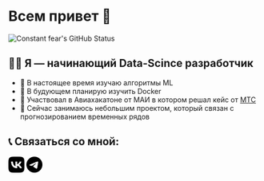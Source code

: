 # Всем привет 👋

<picture>
  <source media="(prefers-color-scheme: dark)" srcset="https://github-readme-stats.vercel.app/api?username=constantfear&show_icons=true&hide_border=true&count_private=true&theme=dark">
  <img alt="Constant fear's GitHub Status" src="https://github-readme-stats.vercel.app/api?username=constantfear&show_icons=true&hide_border=true&count_private=true&theme=light">
</picture>


## 👨‍💻 Я — начинающий Data-Scince разработчик

- 🌱 В настоящее время изучаю алгоритмы ML
- 👯 В будующем планирую изучить Docker 
- 🔭 Участвовал в Авиахакатоне от МАИ в котором решал кейс от [МТС](https://github.com/constantfear/aviahack2022)
- 🏦 Сейчас занимаюсь небольшим проектом, который связан с прогнозированием временных рядов


## 📞 Связаться со мной:

<!--START_SECTION:links type=connect-->
<a href="https://vk.com/id196888076"><picture><source media="(prefers-color-scheme: dark)" srcset="icons/vk.dark.png"><img alt="Jag_k on VK" src="icons/vk.png" width="32px" height="32px"></picture></a>
<a href="https://t.me/feelconstantfear"><picture><source media="(prefers-color-scheme: dark)" srcset="icons/telegram.dark.png"><img alt="Jag_k on Telegram" src="icons/telegram.png" width="32px" height="32px"></picture></a>
<br/>
<!--END_SECTION:links-->

